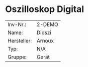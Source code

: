 # Oszilloskop Digital


|||
|------------|---
| Inv-Nr.: | 2-DEMO
| Name: | Dioszi
| Hersteller: | Arnoux
| Typ: | N/A
| Gruppe: | Gerät